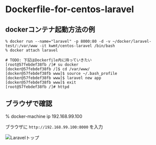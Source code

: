 # Dockerfile-for-centos-laravel

## dockerコンテナ起動方法の例

```
% docker run --name="laravel" -p 8000:80 -d -v ~/docker/laravel-test/:/var/www -it kwmt/centos-laravel /bin/bash 
% docker attach laravel

# TODO: 下記はDockerfile内に持っていきたい
[root@57febdef38fb /]# su docker
[docker@57febdef38fb /]$ cd /var/www/
[docker@57febdef38fb www]$ source ~/.bash_profile 
[docker@57febdef38fb www]$ laravel new app
[docker@57febdef38fb www]$ exit
[root@57febdef38fb /]# httpd
```

## ブラウザで確認

% docker-machine ip
192.168.99.100

ブラウザに `http://192.168.99.100:8000` を入力

![Laravelトップ](./images/larave-top.png )
